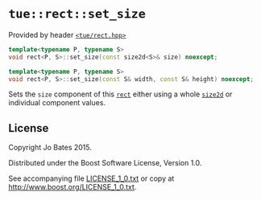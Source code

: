 `tue::rect::set_size`
=====================
Provided by header [`<tue/rect.hpp>`](../../headers/rect.md)

```c++
template<typename P, typename S>
void rect<P, S>::set_size(const size2d<S>& size) noexcept;

template<typename P, typename S>
void rect<P, S>::set_size(const S& width, const S& height) noexcept;
```

Sets the `size` component of this [`rect`](../../headers/rect.md) either using a
whole [`size2d`](../../headers/size2d.md) or individual component values.

License
-------
Copyright Jo Bates 2015.

Distributed under the Boost Software License, Version 1.0.

See accompanying file [LICENSE_1_0.txt](../../../LICENSE_1_0.txt) or copy at
http://www.boost.org/LICENSE_1_0.txt.
